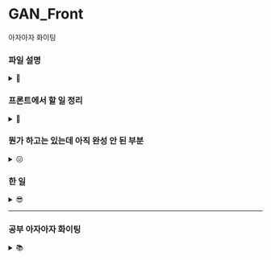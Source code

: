 # GAN_Front
아자아자 화이팅 

### 파일 설명 
<details>
<summary> 📁 </summary>

* Router.js : 라우팅용인데 나중에 가면 지울듯 어차피.. 여기서 안할거라
* Navigation.js : 상단 네비바
* Start.js : 소개 문구랑 '감상하기' 들어가는 첫 페이지
* Login.js : 카카오 로그인 버튼 있는 페이지 / 로그인 안 하고 갤러리로 넘어갈 수 있음
* Home.js : 작품 둘러보기 페이지
* UserPage.js : 마이 페이지
* CreateDrawing.js : 작품 변환 페이지 
* Drawing.js : '작품 둘러보기' 페이지에서 그림 한 개!!! 

</details>


### 프론트에서 할 일 정리 
<details>
<summary> 💼 </summary>

* 시작 페이지
  * 배경 이미지 넣기 - 뭔가 애니메이션이 들어가면 멋질 거 같다 그림이 변환되는 그런거~~ 우왕
  * 서비스 소개 문구 넣기 
  * "감상하기" 버튼 -> 무조건 미술관 페이지로 이동 
  
* 로그인 페이지 (카카오톡 로그인 API 이용)
  * 서버로 인가코드 전송, 유저 정보 받아오기 
  
* 미술관
  * 랜덤으로 12개의 작품 가져와서 4 * 3 으로 띄우기 (새로고침 누를 때마다 랜덤 다시 돌림)
    * 작품 1개당 좋아요, 스크랩 버튼 -> 비회원이 클릭 시 "로그인 필요" 토스트 메시지 띄우기
    * 작품 1개 클릭 = 상세정보 조회 -> 작품명, 작품 설명 (존재할 경우), 통계 정보 (NFT로 등록했을 경우)
  
* 사진 변환 페이지
  * 사진 업로드 - 원본 업로드 했을 때 미리보기 비율은 원본 그대로 
  * 경고 문구 : 미슐갠은 심의를 준수합니다 책임 너가 져야함 안그러면,, 못만들어 나가
  * 화풍 선택
  * 변환 성공 시 -> 작품명(필수), 작품 설명(선택) 입력칸 생성 -> 게시 -> 다하면 어디로 가..지 둘러보기?

</details>

### 뭔가 하고는 있는데 아직 완성 안 된 부분 
<details>
<summary> 😖 </summary>

* 시작 페이지
  * 배경 이미지 임시로 넣어둠

* 미술관 페이지
  * 그림 하나 클릭하면 -> 숨어있던 확대 (지금은 작게 해뒀지만) 모달이 나오는데 이걸 화면에 꽉!! 차게 해야함
  * 서버에서 그림 받아와서 pictures 배열에 저장하는 코드 추가해야함 지금은 임시 이미지로 퉁쳐둔거

</details>

### 한 일 
<details>
<summary> 😎 </summary>

* 시작 페이지
  * 소개 문구 넣어둠
  * '감상하기' 버튼 클릭 시 미술관 페이지로 이동
  
* 카카오톡 로그인 API
  * 로그인 후 인가코드 발급 성공 시 -> 미술관 페이지로 리다이렉트중
  
* 상단 네비바
  * '작품 둘러보기', '작품 만들기', 'MY', '로그인(로그아웃)' 메뉴 생성 (페이지 이동 됨)
  * 비회원 상태에서 "MY", "작품 만들기" 클릭 시 Alert 발생하면서 카카오톡 로그인 페이지로 보내줌
  
</details>


--- 
### 공부 아자아자 화이팅 

<details>
<summary> 📚 </summary>

 <details>
 <summary> Redux - [공식문서](https://ko.redux.js.org/introduction/getting-started/) </summary>

  * 왜 써야 하는지 : state를 전역적으로 관리할 수 있게 됨<br/>
  컴포넌트끼리 순차적으로 전달전달해서 쓰지 않고 필요한 곳에서 바로 읽어오게 ◠‿◠ <br/>
  (현재는 Link의 state 속성으로 인가코드를 전달해서 받아 쓰거나,
  그 시점의 url에서 인가코드 부분만 추출해서 사용중 -> 비효율적)

  * 어디 적용할 건지 : 당장은 로그인에서 리다이렉트 될 때 생기는 인가코드(code), 이후에는 사용자 정보 (아마도)

  * 어떻게 쓰는건지 - [🍎](https://www.youtube.com/watch?v=QZcYz2NrDIs&t=194s) 참고

    0. 필요한 파일을 설치한다 (npm i redux react-redux @reduxjs/toolkit)

    1. index.js를 아래와 같이 수정한다
    ```javascript
    import { Provider } from 'react-redux';
    import { configureStore } from '@reduxjs/toolkit'; //영상 속 createStore를 대체함

    const code = "인가코드"; // 전역적으로 관리할 변수

    function myReducer(state = code, action){ // action(컴포넌트에서 보내는 수정 요청) 에 따라 state를 변경
        if(action.type === '클릭'){
          state = "인가코드 (버튼 클릭함)";
          return state;
        }
        else 
          return state;
    }

    const store = configureStore({ reducer: myReducer});

    root.render(
        <Provider store={store}> 
          <App />
        </Provider>
    );
    ```

    2. state를 사용할 컴포넌트를 아래와 같이 수정한다
    ```javascript
    import { useSelector, useDispatch } from 'react-redux';

    function componentName() {
      const code = useSelector( (state) => state ); // state를 가져와서 저장
      const dispatch = useDispatch(); // state 변경하고 싶을 때 요청 보내는 함수

      return (
        <div>
          { code }
          <button onClick={() => { dispatch({type : '클릭'}) }}> 버튼! </button>
        </div>
      );
    }
    ```
    </details>
    
    <details>
  <summary> BrowserRouter </summary>

  * 왜 써야 하는지 : 현재는 HashRouter를 사용중인데, 이 경우 특정 컴포넌트를 띄울 때 url에 #이 붙게됨<br/># 들어간 url은 redirect 주소로 등록할 수 없게 되어있어서 HashRouter를 쓰면 안됨 ('fragment는 허용하지 않습니다')
    * 근데 왜 처음에 HashRouter를 썼는지 : 써본게 그거 밖에 없어서 자연스럽게 그걸로 했음 반성하겠읍니다 <br/>

  * 어디 적용할 건지 : Router.js
</details>

</details>


